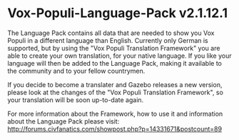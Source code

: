# Vox-Populi-Language-Pack v2.1.12.1
The Language Pack contains all data that are needed to show you Vox Populi in a different language than English.
Currently only German is supported, but by using the "Vox Populi Translation Framework" you are able to create your own translation, for your native language. If you like your language will then be added to the Language Pack, making it available to the community and to your fellow countrymen.

If you decide to become a translater and Gazebo releases a new version, please look at the changes of the "Vox Populi Translation Framework", so your translation will be soon up-to-date again.

For more information about the Framework, how to use it and information about the Language Pack please visit: http://forums.civfanatics.com/showpost.php?p=14331671&postcount=89
